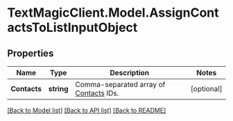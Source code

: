 # TextMagicClient.Model.AssignContactsToListInputObject
## Properties

Name | Type | Description | Notes
------------ | ------------- | ------------- | -------------
**Contacts** | **string** | Comma-separated array of [Contacts](https://docs.textmagic.com/#tag/Contacts) IDs. | [optional] 

[[Back to Model list]](../README.md#documentation-for-models) [[Back to API list]](../README.md#documentation-for-api-endpoints) [[Back to README]](../README.md)

